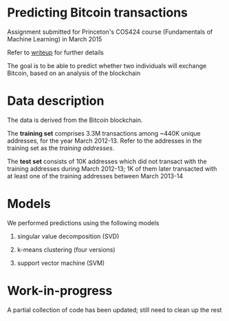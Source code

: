 # Predicting Bitcoin transactions

Assignment submitted for Princeton's COS424 course (Fundamentals of Machine Learning) in March 2015

Refer to [writeup](./writeup/report_bitcoin%20predictions.pdf) for further details

The goal is to be able to predict whether two individuals will exchange Bitcoin, based on an analysis of the blockchain

# Data description

The data is derived from the Bitcoin blockchain.

The **training set** comprises 3.3M transactions among ~440K unique addresses, for the year March 2012-13. Refer to the addresses in the training set as the _training addresses_.

The **test set** consists of 10K addresses which did not transact with the training addresses during March 2012-13; 1K of them later transacted with at least one of the training addresses between March 2013-14

# Models

We performed predictions using the following models

1. singular value decomposition (SVD)

2. k-means clustering (four versions)

3. support vector machine (SVM)

# Work-in-progress

A partial collection of code has been updated; still need to clean up the rest
